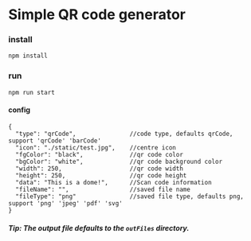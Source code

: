 # Simple QR code generator

### install
```shell
npm install
```

### run 
```shell
npm run start
```

#### config
```
{
  "type": "qrCode",               //code type, defaults qrCode, support 'qrCode' 'barCode' 
  "icon": "./static/test.jpg",    //centre icon
  "fgColor": "black",             //qr code color
  "bgColor": "white",             //qr code background color
  "width": 250,                   //qr code width
  "height": 250,                  //qr code height
  "data": "This is a dome!",      //Scan code information
  "fileName": "",                 //saved file name
  "fileType": "png"               //saved file type, defaults png, support 'png' 'jpeg' 'pdf' 'svg'
}
```

##### Tip: The output file defaults to the `outFiles` directory.

